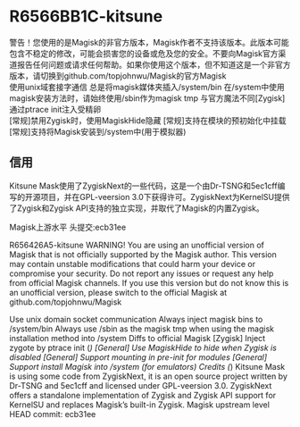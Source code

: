 # R6566BB1C-kitsune

警告！您使用的是Magisk的非官方版本，Magisk作者不支持该版本。此版本可能包含不稳定的修改，可能会损害您的设备或危及您的安全。不要向Magisk官方渠道报告任何问题或请求任何帮助。如果你使用这个版本，但不知道这是一个非官方版本，请切换到github.com/topjohnwu/Magisk的官方Magisk        
 使用unix域套接字通信 总是将magisk媒体夹插入/system/bin 在/system中使用magisk安装方法时，请始终使用/sbin作为magisk tmp 与官方魔法不同[Zygisk]通过ptrace init注入受精卵         
[常规]禁用Zygisk时，使用MagiskHide隐藏 [常规]支持在模块的预初始化中挂载 [常规]支持将Magisk安装到/system中(用于模拟器)       
## 信用 
Kitsune Mask使用了ZygiskNext的一些代码，这是一个由Dr-TSNG和5ec1cff编写的开源项目，并在GPL-veersion 3.0下获得许可。ZygiskNext为KernelSU提供了Zygisk和Zygisk API支持的独立实现，并取代了Magisk的内置Zygisk。      

Magisk上游水平 头提交:ecb31ee      

R656426A5-kitsune
WARNING! You are using an unofficial version of Magisk that is not officially supported by the Magisk author. This version may contain unstable modifications that could harm your device or compromise your security. Do not report any issues or request any help from official Magisk channels. If you use this version but do not know this is an unofficial version, please switch to the official Magisk at github.com/topjohnwu/Magisk

Use unix domain socket communication
Always inject magisk bins to /system/bin
Always use /sbin as the magisk tmp when using the magisk installation method into /system
Diffs to official Magisk
[Zygisk] Inject zygote by ptrace init (*)
[General] Use MagiskHide to hide when Zygisk is disabled
[General] Support mounting in pre-init for modules
[General] Support install Magisk into /system (for emulators)
Credits
(*) Kitsune Mask is using some code from ZygiskNext, it is an open source project written by Dr-TSNG and 5ec1cff and licensed under GPL-veersion 3.0. ZygiskNext offers a standalone implementation of Zygisk and Zygisk API support for KernelSU and replaces Magisk’s built-in Zygisk.
Magisk upstream level
HEAD commit: ecb31ee